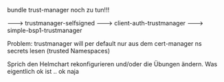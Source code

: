 bundle trust-manager noch zu tun!!!


---> trustmanager-selfsigned
---> client-auth-trustmanager
---> simple-bsp1-trustmanager

Problem: trustmanager will per default nur aus dem cert-manager ns secrets lesen (trusted Namespaces)

Sprich den Helmchart rekonfigurieren und/oder die Übungen ändern.
Was eigentlich ok ist .. ok naja
